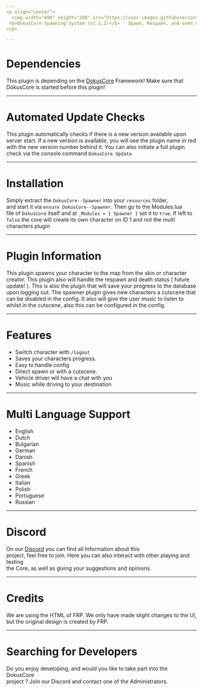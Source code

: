 ```yaml
---
<p align="center">
  <img width="600" height="200" src="https://user-images.githubusercontent.com/49053928/111937011-2e9b8080-8ac7-11eb-914a-a0d94380d611.gif"><br>
 <b>DokusCore Spawning System (v1.1.2)</b> - Spawn, Respawn, and even more respawning.
</p>

---
```

# Dependencies
This plugin is depending on the [DokusCore](https://github.com/dokucore) Framework!
Make sure that DokusCore is started before this plugin!

---
# Automated Update Checks
This plugin automatically checks if there is a new version available
upon server start. If a new version is available, you will see the plugin
name in red with the new version number behind it. You can also initiate
a full plugin check via the console command `DokusCore Update`

---
# Installation
Simply extract the `DokusCore--Spawner` into your `resources` folder, <br>
and start it via `ensure DokusCore--Spawner`. Then go to the Modules.lua <br>
file of `DokusCore` itself and at `_Modules = { Spawner }` set it to `true`.
If left to `false` the core will create its own character on ID 1 and not the
multi characters plugin

---
# Plugin Information
This plugin spawns your character to the map from the skin or
character creator. This plugin also will handle the respawn and
death status ( future update! ). This is also the plugin that will
save your progress to the database upon logging out. The spawner
plugin gives new characters a cutscene that can be disabled in the
config. It also will give the user music to listen to whilst in the
cutscene, also this can be configured in the config.

---
# Features
- Switch character with `/logout`
- Saves your characters progress.
- Easy to handle config
- Direct spawn or with a cutscene.
- Vehicle driver will have a chat with you
- Music while driving to your destination

---
# Multi Language Support
  - English
  - Dutch
  - Bulgarian
  - German
  - Danish
  - Spanish
  - French
  - Greek
  - Italian
  - Polish
  - Portuguese
  - Russian

---
# Discord
On our [Discord](https://discord.io/dokuscore) you can find all Information about this<br>
project, feel free to join. Here you can also interact with other playing and testing<br>
the Core, as well as giving your suggestions and opinions.

---
# Credits
We are using the HTML of FRP. We only have made slight
changes to the UI, but the original design is created by FRP.

---
# Searching for Developers
Do you enjoy developing, and would you like to take part into the DokusCore<br>
project ? Join our Discord and contact one of the Administrators.
